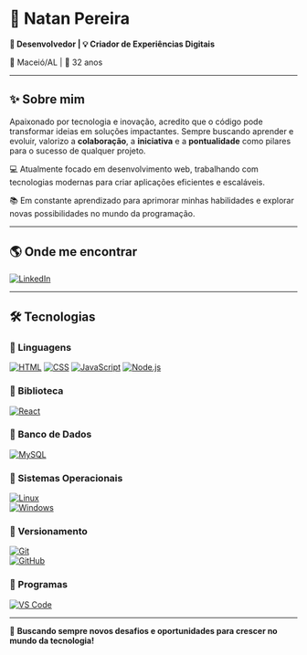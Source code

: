 # 🚀 Natan Pereira  
**💼 Desenvolvedor | 💡 Criador de Experiências Digitais**  

📍 Maceió/AL | 🎂 32 anos  

---

## ✨ Sobre mim  
Apaixonado por tecnologia e inovação, acredito que o código pode transformar ideias em soluções impactantes. Sempre buscando aprender e evoluir, valorizo a **colaboração**, a **iniciativa** e a **pontualidade** como pilares para o sucesso de qualquer projeto.  

💻 Atualmente focado em desenvolvimento web, trabalhando com tecnologias modernas para criar aplicações eficientes e escaláveis.  

📚 Em constante aprendizado para aprimorar minhas habilidades e explorar novas possibilidades no mundo da programação.  

---

## 🌎 Onde me encontrar  
[![LinkedIn](https://skillicons.dev/icons?i=linkedin)](https://www.linkedin.com/in/natandspereira)  

---

## 🛠️ Tecnologias  

### 🔹 Linguagens  
[![HTML](https://skillicons.dev/icons?i=html)](https://skillicons.dev) [![CSS](https://skillicons.dev/icons?i=css)](https://skillicons.dev)  [![JavaScript](https://skillicons.dev/icons?i=javascript)](https://skillicons.dev)  [![Node.js](https://skillicons.dev/icons?i=nodejs)](https://skillicons.dev)  

### 🔹 Biblioteca  
[![React](https://skillicons.dev/icons?i=react)](https://skillicons.dev)  

### 🔹 Banco de Dados  
[![MySQL](https://skillicons.dev/icons?i=mysql)](https://skillicons.dev)  

### 🔹 Sistemas Operacionais  
[![Linux](https://skillicons.dev/icons?i=linux)](https://skillicons.dev)  
[![Windows](https://skillicons.dev/icons?i=windows)](https://skillicons.dev)  

### 🔹 Versionamento  
[![Git](https://skillicons.dev/icons?i=git)](https://skillicons.dev)  
[![GitHub](https://skillicons.dev/icons?i=github)](https://skillicons.dev)  

### 🔹 Programas  
[![VS Code](https://skillicons.dev/icons?i=vscode)](https://skillicons.dev)  

---

🚀 **Buscando sempre novos desafios e oportunidades para crescer no mundo da tecnologia!**  




